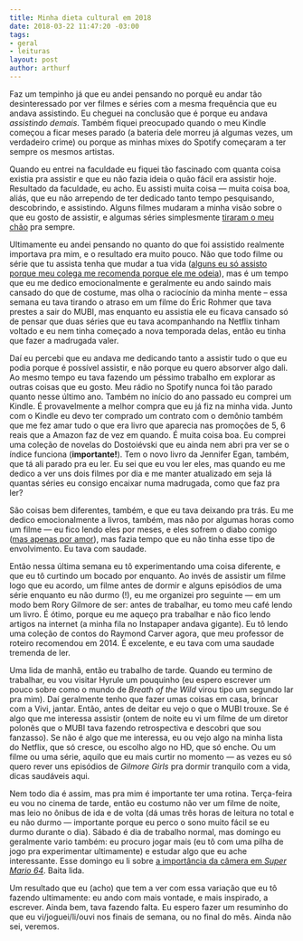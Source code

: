 ```yaml
---
title: Minha dieta cultural em 2018
date: 2018-03-22 11:47:20 -03:00
tags:
- geral
- leituras
layout: post
author: arthurf
---
```


Faz um tempinho já que eu andei pensando no porquê eu andar tão desinteressado por ver filmes e séries com a mesma frequência que eu andava assistindo. Eu cheguei na conclusão que é porque eu andava _assistindo demais_. Também fiquei preocupado quando o meu Kindle começou a ficar meses parado (a bateria dele morreu já algumas vezes, um verdadeiro crime) ou porque as minhas mixes do Spotify começaram a ter sempre os mesmos artistas.

Quando eu entrei na faculdade eu fiquei tão fascinado com quanta coisa existia pra assistir e que eu não fazia ideia o quão fácil era assistir hoje. Resultado da faculdade, eu acho. Eu assisti muita coisa — muita coisa boa, aliás, que eu não arrependo de ter dedicado tanto tempo pesquisando, descobrindo, e assistindo. Alguns filmes mudaram a minha visão sobre o que eu gosto de assistir, e algumas séries simplesmente [tiraram o meu chão](https://paomortadela.com.br/2017/the-leftovers-s03/) pra sempre.

Ultimamente eu andei pensando no quanto do que foi assistido realmente importava pra mim, e o resultado era muito pouco. Não que todo filme ou série que tu assista tenha que mudar a tua vida ([alguns eu só assisto porque meu colega me recomenda porque ele me odeia](https://boxd.it/3N68)), mas é um tempo que eu me dedico emocionalmente e geralmente eu ando saindo mais cansado do que de costume, mas olha o raciocínio da minha mente – essa semana eu tava tirando o atraso em um filme do Éric Rohmer que tava prestes a sair do MUBI, mas enquanto eu assistia ele eu ficava cansado só de pensar que duas séries que eu tava acompanhando na Netflix tinham voltado e eu nem tinha começado a nova temporada delas, então eu tinha que fazer a madrugada valer.

Daí eu percebi que eu andava me dedicando tanto a assistir tudo o que eu podia porque é possível assistir, e não porque eu quero absorver algo dali. Ao mesmo tempo eu tava fazendo um péssimo trabalho em explorar as outras coisas que eu gosto. Meu rádio no Spotify nunca foi tão parado quanto nesse último ano. Também no início do ano passado eu comprei um Kindle. É provavelmente a melhor compra que eu já fiz na minha vida. Junto com o Kindle eu devo ter comprado um contrato com o demônio também que me fez amar tudo o que era livro que aparecia nas promoções de 5, 6 reais que a Amazon faz de vez em quando. É muita coisa boa. Eu comprei uma coleção de novelas do Dostoiévski que eu ainda nem abri pra ver se o índice funciona (**importante!**). Tem o novo livro da Jennifer Egan, também, que tá ali parado pra eu ler. Eu sei que eu vou ler eles, mas quando eu me dedico a ver uns dois filmes por dia e me manter atualizado em seja lá quantas séries eu consigo encaixar numa madrugada, como que faz pra ler?

São coisas bem diferentes, também, e que eu tava deixando pra trás. Eu me dedico emocionalmente a livros, também, mas não por algumas horas como um filme — eu fico lendo eles por meses, e eles sofrem o diabo comigo ([mas apenas por amor](https://twitter.com/arthrfrts/status/973001831940087809)), mas fazia tempo que eu não tinha esse tipo de envolvimento. Eu tava com saudade.

Então nessa última semana eu tô experimentando uma coisa diferente, e que eu tô curtindo um bocado por enquanto. Ao invés de assistir um filme logo que eu acordo, um filme antes de dormir e alguns episódios de uma série enquanto eu não durmo (!), eu me organizei pro seguinte — em um modo bem Rory Gilmore de ser: antes de trabalhar, eu tomo meu café lendo um livro. É ótimo, porque eu me aqueço pra trabalhar e não fico lendo artigos na internet (a minha fila no Instapaper andava gigante). Eu tô lendo uma coleção de contos do Raymond Carver agora, que meu professor de roteiro recomendou em 2014. É excelente, e eu tava com uma saudade tremenda de ler.

Uma lida de manhã, então eu trabalho de tarde. Quando eu termino de trabalhar, eu vou visitar Hyrule um pouquinho (eu espero escrever um pouco sobre como o mundo de _Breath of the Wild_ virou tipo um segundo lar pra mim). Daí geralmente tenho que fazer umas coisas em casa, brincar com a Vivi, jantar. Então, antes de deitar eu vejo o que o MUBI trouxe. Se é algo que me interessa assistir (ontem de noite eu vi um filme de um diretor polonês que o MUBI tava fazendo retrospectiva e descobri que sou fanzasso). Se não é algo que me interessa, eu ou vejo algo na minha lista do Netflix, que só cresce, ou escolho algo no HD, que só enche. Ou um filme ou uma série, aquilo que eu mais curtir no momento — as vezes eu só quero rever uns episódios de _Gilmore Girls_ pra dormir tranquilo com a vida, dicas saudáveis aqui.

Nem todo dia é assim, mas pra mim é importante ter uma rotina. Terça-feira eu vou no cinema de tarde, então eu costumo não ver um filme de noite, mas leio no ônibus de ida e de volta (dá umas três horas de leitura no total e eu não durmo — importante porque eu perco o sono muito fácil se eu durmo durante o dia). Sábado é dia de trabalho normal, mas domingo eu geralmente vario também: eu procuro jogar mais (eu tô com uma pilha de jogo pra experimentar ultimamente) e estudar algo que eu ache interessante. Esse domingo eu li sobre [a importância da câmera em _Super Mario 64_](https://games.avclub.com/super-mario-64-introduced-the-camera-as-a-friend-and-fo-1798250469). Baita lida.

Um resultado que eu (acho) que tem a ver com essa variação que eu tô fazendo ultimamente: eu ando com mais vontade, e mais inspirado, a escrever. Ainda bem, tava fazendo falta. Eu espero fazer um resuminho do que eu vi/joguei/li/ouvi nos finais de semana, ou no final do mês. Ainda não sei, veremos.
